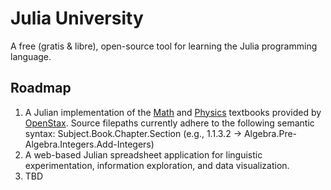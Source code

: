 # Julia University
A free (gratis & libre), open-source tool for learning the Julia programming language.

## Roadmap
1. A Julian implementation of the [Math](https://openstax.org/subjects/math) and [Physics](https://openstax.org/subjects/science) textbooks provided by [OpenStax](https://openstax.org). Source filepaths currently adhere to the following semantic syntax: Subject.Book.Chapter.Section (e.g., 1.1.3.2 -> Algebra.Pre-Algebra.Integers.Add-Integers)
2. A web-based Julian spreadsheet application for linguistic experimentation, information exploration, and data visualization.
3. TBD

